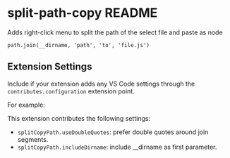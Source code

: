 # split-path-copy README

Adds right-click menu to split the path of the select file and paste as node

  `path.join(__dirname, 'path', 'to', 'file.js')`

## Extension Settings

Include if your extension adds any VS Code settings through the `contributes.configuration` extension point.

For example:

This extension contributes the following settings:

* `splitCopyPath.useDoubleQuotes`: prefer double quotes around join segments.
* `splitCopyPath.includeDirname`: include __dirname as first parameter.

